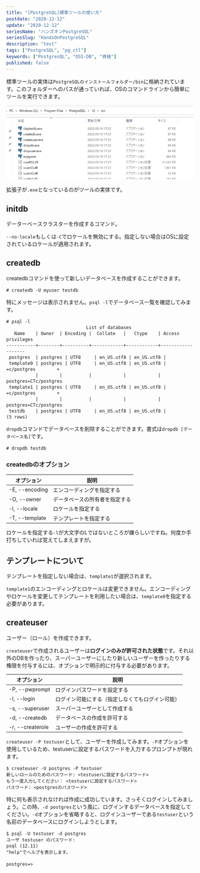 ```yaml
---
title: "[PostgreSQL]標準ツールの使い方"
postdate: "2020-12-12"
update: "2020-12-12"
seriesName: "ハンズオンPostgreSQL"
seriesSlug: "HandsOnPostgreSQL"
description: "test"
tags: ["PostgreSQL", "pg_ctl"]
keywords: ["PostgresQL", "OSS-DB", "資格"]
published: false
---
```


標準ツールの実体は`PostgreSQLのインストールフォルダー/bin`に格納されています。このフォルダーへのパスが通っていれば、OSのコマンドラインから簡単にツールを実行できます。

![](./images/image01.png)

拡張子が`.exe`となっているのがツールの実体です。

## initdb

データーベースクラスターを作成するコマンド。

`--no-locale`もしくは`-C`でロケールを無効にする。指定しない場合はOSに設定されているロケールが適用されます。

## createdb

createdbコマンドを使って新しいデータベースを作成することができます。

```
# createdb -U myuser testdb
```

特にメッセージは表示されません。`psql -l`でデータベース一覧を確認してみます。

```
# psql -l
                              List of databases
   Name    | Owner  | Encoding |  Collate   |   Ctype    | Access privileges 
-----------+--------+----------+------------+------------+-------------------
 postgres  | postgres | UTF8     | en_US.utf8 | en_US.utf8 |
 template0 | postgres | UTF8     | en_US.utf8 | en_US.utf8 | =c/postgres        +
           |        |          |            |            | postgres=CTc/postgres
 template1 | postgres | UTF8     | en_US.utf8 | en_US.utf8 | =c/postgres        +
           |        |          |            |            | postgres=CTc/postgres
 testdb    | postgres | UTF8     | en_US.utf8 | en_US.utf8 |
(5 rows)
```

`dropdb`コマンドでデータベースを削除することができます。書式は`dropdb [データベース名]`です。

```
# dropdb testdb
```

### createdbのオプション

|オプション|説明|
|---|---|
|-E, --encoding|エンコーディングを指定する|
|-O, --owner|データベースの所有者を指定する|
|-l, --locale|ロケールを指定する|
|-T, --template|テンプレートを指定する|

ロケールを指定する`-l`が大文字のLではないところが嫌らしいですね。何度か手打ちしていれば覚えてしまえますが。

## テンプレートについて

テンプレートを指定しない場合は、`template1`が選択されます。

`template1`のエンコーディングとロケールは変更できません。エンコーディングやロケールを変更してテンプレートを利用したい場合は、`template0`を指定する必要があります。

## createuser

ユーザー（ロール）を作成できます。

`createuser`で作成されるユーザーは**ログインのみが許可された状態**です。それ以外のDBを作ったり、スーパーユーザーにしたり新しいユーザーを作ったりする権限を付与するには、オプションで明示的に付与する必要があります。

|オプション|説明|
|---|---|
|-P, --pwprompt|ログインパスワードを設定する|
|-l, --login|ログイン可能にする（指定しなくてもログイン可能）|
|-s, --superuser|スーパーユーザーとして作成する|
|-d, --createdb|データベースの作成を許可する|
|-r, --createrole|ユーザーの作成を許可する|

`createuser -P testuser`として、ユーザーを作成してみます。`-P`オプションを使用しているため、testuserに設定するパスワードを入力するプロンプトが現れます。

```shell
$ createuser -U postgres -P testuser
新しいロールのためのパスワード: <testuserに設定するパスワード>
もう一度入力してください： <testuserに設定するパスワード>
パスワード: <postgresのパスワード>
```

特に何も表示されなければ作成に成功しています。さっそくログインしてみましょう。この時、`-d postgres`という風に、ログインするデータベースを指定してください。`-d`オプションを省略すると、ログインユーザーである`testuser`という名前のデータベースにログインしようとします。

```
$ psql -U testuser -d postgres
ユーザ testuser のパスワード:
psql (12.11)
"help"でヘルプを表示します。

postgres=>
```
